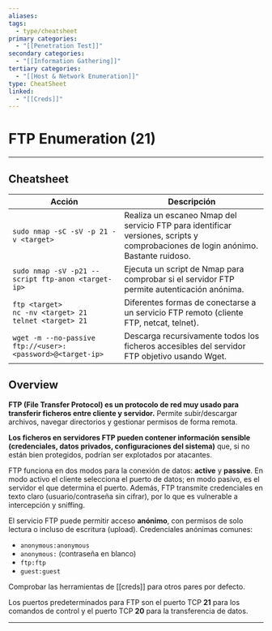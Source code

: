 ```yaml
---
aliases:
tags:
  - type/cheatsheet
primary categories:
  - "[[Penetration Test]]"
secondary categories:
  - "[[Information Gathering]]"
tertiary categories:
  - "[[Host & Network Enumeration]]"
type: CheatSheet
linked:
  - "[[Creds]]"
---
```

# FTP Enumeration (21)

***

## Cheatsheet

| **Acción**                                                     | **Descripción**                                                                                                                   |
| -------------------------------------------------------------- | --------------------------------------------------------------------------------------------------------------------------------- |
| `sudo nmap -sC -sV -p 21 -v <target>`                          | Realiza un escaneo Nmap del servicio FTP para identificar versiones, scripts y comprobaciones de login anónimo. Bastante ruidoso. |
| `sudo nmap -sV -p21 --script ftp-anon <target-ip>`             | Ejecuta un script de Nmap para comprobar si el servidor FTP permite autenticación anónima.                                        |
| `ftp <target>`<br>`nc -nv <target> 21`<br>`telnet <target> 21` | Diferentes formas de conectarse a un servicio FTP remoto (cliente FTP, netcat, telnet).                                           |
| `wget -m --no-passive ftp://<user>:<password>@<target-ip>`     | Descarga recursivamente todos los ficheros accesibles del servidor FTP objetivo usando Wget.                                      |

## Overview

**FTP (File Transfer Protocol) es un protocolo de red muy usado para transferir ficheros entre cliente y servidor.** Permite subir/descargar archivos, navegar directorios y gestionar permisos de forma remota.

**Los ficheros en servidores FTP pueden contener información sensible (credenciales, datos privados, configuraciones del sistema)** que, si no están bien protegidos, podrían ser explotados por atacantes.

FTP funciona en dos modos para la conexión de datos: **active** y **passive**. En modo activo el cliente selecciona el puerto de datos; en modo pasivo, es el servidor el que determina el puerto. Además, FTP transmite credenciales en texto claro (usuario/contraseña sin cifrar), por lo que es vulnerable a intercepción y sniffing.

El servicio FTP puede permitir acceso **anónimo**, con permisos de solo lectura o incluso de escritura (upload). Credenciales anónimas comunes:
- `anonymous:anonymous`
- `anonymous:` (contraseña en blanco)
- `ftp:ftp`
- `guest:guest`

Comprobar las herramientas de [[creds]] para otros pares por defecto.

Los puertos predeterminados para FTP son el puerto TCP **21** para los comandos de control y el puerto TCP **20** para la transferencia de datos.

---
